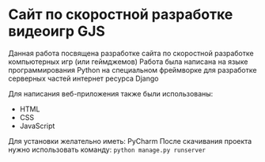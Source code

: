 # Сайт по скоростной разработке видеоигр GJS
Данная работа посвящена разработке сайта по скоростной разработке компьютерных игр (или геймджемов)
Работа была написана на языке программирования Python на специальном фреймворке для разработке серверных частей интернет ресурса Django

Для написания веб-приложения также были использованы:
* HTML
* CSS
* JavaScript

Для установки желательно иметь: PyCharm
После скачивания проекта нужно использовать команду: `python manage.py runserver`
